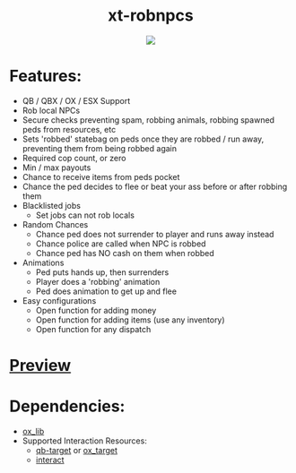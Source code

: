 <div align="center">
  <h1>xt-robnpcs</h1>
  <a href="https://dsc.gg/xtdev"> <img align="center" src="https://user-images.githubusercontent.com/101474430/233859688-2b3b9ecc-41c8-41a6-b2e3-a9f1aad473ee.gif"/></a><br>
</div>

# Features:
- QB / QBX / OX / ESX Support
- Rob local NPCs
- Secure checks preventing spam, robbing animals, robbing spawned peds from resources, etc
- Sets 'robbed' statebag on peds once they are robbed / run away, preventing them from being robbed again
- Required cop count, or zero
- Min / max payouts
- Chance to receive items from peds pocket
- Chance the ped decides to flee or beat your ass before or after robbing them
- Blacklisted jobs
    - Set jobs can not rob locals
- Random Chances
    - Chance ped does not surrender to player and runs away instead
    - Chance police are called when NPC is robbed
    - Chance ped has NO cash on them when robbed
- Animations
    - Ped puts hands up, then surrenders
    - Player does a 'robbing' animation
    - Ped does animation to get up and flee
- Easy configurations
    - Open function for adding money
    - Open function for adding items (use any inventory)
    - Open function for any dispatch

# [Preview](https://www.youtube.com/watch?v=s-Ihw-aHBbo)

# Dependencies:
- [ox_lib](https://github.com/overextended/ox_lib/releases)
- Supported Interaction Resources:
    - [qb-target](https://github.com/overextended/ox_target/releases) or [ox_target](https://github.com/overextended/ox_target/releases)
    - [interact](https://github.com/darktrovx/interact)